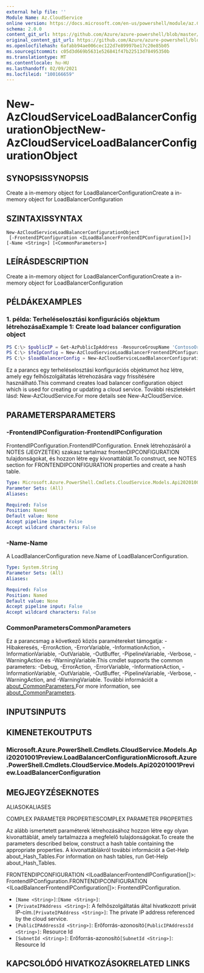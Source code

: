```yaml
---
external help file: ''
Module Name: Az.CloudService
online version: https://docs.microsoft.com/en-us/powershell/module/az.CloudService/new-AzCloudServiceLoadBalancerConfigurationObject
schema: 2.0.0
content_git_url: https://github.com/Azure/azure-powershell/blob/master/src/CloudService/help/New-AzCloudServiceLoadBalancerConfigurationObject.md
original_content_git_url: https://github.com/Azure/azure-powershell/blob/master/src/CloudService/help/New-AzCloudServiceLoadBalancerConfigurationObject.md
ms.openlocfilehash: 6afabb94ae006cec122d7e89997be17c20e85b05
ms.sourcegitcommit: c05d3d669b5631e526841f47b22513d78495350b
ms.translationtype: MT
ms.contentlocale: hu-HU
ms.lasthandoff: 02/09/2021
ms.locfileid: "100166659"
---
```

# <span data-ttu-id="790b9-101">New-AzCloudServiceLoadBalancerConfigurationObject</span><span class="sxs-lookup"><span data-stu-id="790b9-101">New-AzCloudServiceLoadBalancerConfigurationObject</span></span>

## <span data-ttu-id="790b9-102">SYNOPSIS</span><span class="sxs-lookup"><span data-stu-id="790b9-102">SYNOPSIS</span></span>
<span data-ttu-id="790b9-103">Create a in-memory object for LoadBalancerConfiguration</span><span class="sxs-lookup"><span data-stu-id="790b9-103">Create a in-memory object for LoadBalancerConfiguration</span></span>

## <span data-ttu-id="790b9-104">SZINTAXIS</span><span class="sxs-lookup"><span data-stu-id="790b9-104">SYNTAX</span></span>

```
New-AzCloudServiceLoadBalancerConfigurationObject
 [-FrontendIPConfiguration <ILoadBalancerFrontendIPConfiguration[]>] [-Name <String>] [<CommonParameters>]
```

## <span data-ttu-id="790b9-105">LEÍRÁS</span><span class="sxs-lookup"><span data-stu-id="790b9-105">DESCRIPTION</span></span>
<span data-ttu-id="790b9-106">Create a in-memory object for LoadBalancerConfiguration</span><span class="sxs-lookup"><span data-stu-id="790b9-106">Create a in-memory object for LoadBalancerConfiguration</span></span>

## <span data-ttu-id="790b9-107">PÉLDÁK</span><span class="sxs-lookup"><span data-stu-id="790b9-107">EXAMPLES</span></span>

### <span data-ttu-id="790b9-108">1. példa: Terheléselosztási konfigurációs objektum létrehozása</span><span class="sxs-lookup"><span data-stu-id="790b9-108">Example 1: Create load balancer configuration object</span></span>
```powershell
PS C:\> $publicIP = Get-AzPublicIpAddress -ResourceGroupName 'ContosoOrg' -Name 'ContosoPublicIP'
PS C:\> $feIpConfig = New-AzCloudServiceLoadBalancerFrontendIPConfigurationObject -Name 'ContosoFe' -PublicIPAddressId $publicIP.Id
PS C:\> $loadBalancerConfig = New-AzCloudServiceLoadBalancerConfigurationObject -Name 'ContosoLB' -FrontendIPConfiguration $feIpConfig
```

<span data-ttu-id="790b9-109">Ez a parancs egy terheléselosztási konfigurációs objektumot hoz létre, amely egy felhőszolgáltatás létrehozására vagy frissítésére használható.</span><span class="sxs-lookup"><span data-stu-id="790b9-109">This command creates load balancer configuration object which is used for creating or updating a cloud service.</span></span>
<span data-ttu-id="790b9-110">További részletekért lásd: New-AzCloudService.</span><span class="sxs-lookup"><span data-stu-id="790b9-110">For more details see New-AzCloudService.</span></span>

## <span data-ttu-id="790b9-111">PARAMETERS</span><span class="sxs-lookup"><span data-stu-id="790b9-111">PARAMETERS</span></span>

### <span data-ttu-id="790b9-112">-FrontendIPConfiguration</span><span class="sxs-lookup"><span data-stu-id="790b9-112">-FrontendIPConfiguration</span></span>
<span data-ttu-id="790b9-113">FrontendIPConfiguration.</span><span class="sxs-lookup"><span data-stu-id="790b9-113">FrontendIPConfiguration.</span></span>
<span data-ttu-id="790b9-114">Ennek létrehozásáról a NOTES (JEGYZETEK) szakasz tartalmaz frontenDIPCONFIGURATION tulajdonságokat, és hozzon létre egy kivonattáblát.</span><span class="sxs-lookup"><span data-stu-id="790b9-114">To construct, see NOTES section for FRONTENDIPCONFIGURATION properties and create a hash table.</span></span>

```yaml
Type: Microsoft.Azure.PowerShell.Cmdlets.CloudService.Models.Api20201001Preview.ILoadBalancerFrontendIPConfiguration[]
Parameter Sets: (All)
Aliases:

Required: False
Position: Named
Default value: None
Accept pipeline input: False
Accept wildcard characters: False
```

### <span data-ttu-id="790b9-115">-Name</span><span class="sxs-lookup"><span data-stu-id="790b9-115">-Name</span></span>
<span data-ttu-id="790b9-116">A LoadBalancerConfiguration neve.</span><span class="sxs-lookup"><span data-stu-id="790b9-116">Name of LoadBalancerConfiguration.</span></span>

```yaml
Type: System.String
Parameter Sets: (All)
Aliases:

Required: False
Position: Named
Default value: None
Accept pipeline input: False
Accept wildcard characters: False
```

### <span data-ttu-id="790b9-117">CommonParameters</span><span class="sxs-lookup"><span data-stu-id="790b9-117">CommonParameters</span></span>
<span data-ttu-id="790b9-118">Ez a parancsmag a következő közös paramétereket támogatja: -Hibakeresés, -ErrorAction, -ErrorVariable, -InformationAction, -InformationVariable, -OutVariable, -OutBuffer, -PipelineVariable, -Verbose, -WarningAction és -WarningVariable.</span><span class="sxs-lookup"><span data-stu-id="790b9-118">This cmdlet supports the common parameters: -Debug, -ErrorAction, -ErrorVariable, -InformationAction, -InformationVariable, -OutVariable, -OutBuffer, -PipelineVariable, -Verbose, -WarningAction, and -WarningVariable.</span></span> <span data-ttu-id="790b9-119">További információt a [about_CommonParameters.](http://go.microsoft.com/fwlink/?LinkID=113216)</span><span class="sxs-lookup"><span data-stu-id="790b9-119">For more information, see [about_CommonParameters](http://go.microsoft.com/fwlink/?LinkID=113216).</span></span>

## <span data-ttu-id="790b9-120">INPUTS</span><span class="sxs-lookup"><span data-stu-id="790b9-120">INPUTS</span></span>

## <span data-ttu-id="790b9-121">KIMENETEK</span><span class="sxs-lookup"><span data-stu-id="790b9-121">OUTPUTS</span></span>

### <span data-ttu-id="790b9-122">Microsoft.Azure.PowerShell.Cmdlets.CloudService.Models.Api20201001Preview.LoadBalancerConfiguration</span><span class="sxs-lookup"><span data-stu-id="790b9-122">Microsoft.Azure.PowerShell.Cmdlets.CloudService.Models.Api20201001Preview.LoadBalancerConfiguration</span></span>

## <span data-ttu-id="790b9-123">MEGJEGYZÉSEK</span><span class="sxs-lookup"><span data-stu-id="790b9-123">NOTES</span></span>

<span data-ttu-id="790b9-124">ALIASOK</span><span class="sxs-lookup"><span data-stu-id="790b9-124">ALIASES</span></span>

<span data-ttu-id="790b9-125">COMPLEX PARAMETER PROPERTIES</span><span class="sxs-lookup"><span data-stu-id="790b9-125">COMPLEX PARAMETER PROPERTIES</span></span>

<span data-ttu-id="790b9-126">Az alább ismertetett paraméterek létrehozásához hozzon létre egy olyan kivonattáblát, amely tartalmazza a megfelelő tulajdonságokat.</span><span class="sxs-lookup"><span data-stu-id="790b9-126">To create the parameters described below, construct a hash table containing the appropriate properties.</span></span> <span data-ttu-id="790b9-127">A kivonattáblákról további információt a Get-Help about_Hash_Tables.</span><span class="sxs-lookup"><span data-stu-id="790b9-127">For information on hash tables, run Get-Help about_Hash_Tables.</span></span>


<span data-ttu-id="790b9-128">FRONTENDIPCONFIGURATION <ILoadBalancerFrontendIPConfiguration[]>: FrontendIPConfiguration.</span><span class="sxs-lookup"><span data-stu-id="790b9-128">FRONTENDIPCONFIGURATION <ILoadBalancerFrontendIPConfiguration[]>: FrontendIPConfiguration.</span></span>
  - <span data-ttu-id="790b9-129">`[Name <String>]`:</span><span class="sxs-lookup"><span data-stu-id="790b9-129">`[Name <String>]`:</span></span> 
  - <span data-ttu-id="790b9-130">`[PrivateIPAddress <String>]`: A felhőszolgáltatás által hivatkozott privát IP-cím.</span><span class="sxs-lookup"><span data-stu-id="790b9-130">`[PrivateIPAddress <String>]`: The private IP address referenced by the cloud service.</span></span>
  - <span data-ttu-id="790b9-131">`[PublicIPAddressId <String>]`: Erőforrás-azonosító</span><span class="sxs-lookup"><span data-stu-id="790b9-131">`[PublicIPAddressId <String>]`: Resource Id</span></span>
  - <span data-ttu-id="790b9-132">`[SubnetId <String>]`: Erőforrás-azonosító</span><span class="sxs-lookup"><span data-stu-id="790b9-132">`[SubnetId <String>]`: Resource Id</span></span>

## <span data-ttu-id="790b9-133">KAPCSOLÓDÓ HIVATKOZÁSOK</span><span class="sxs-lookup"><span data-stu-id="790b9-133">RELATED LINKS</span></span>

